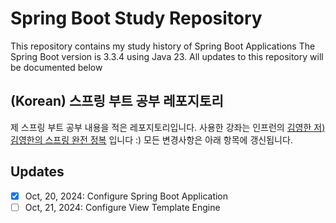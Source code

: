 # Spring Boot Study Repository

This repository contains my study history of Spring Boot Applications
The Spring Boot version is 3.3.4 using Java 23. All updates to this repository will be documented below

## (Korean) 스프링 부트 공부 레포지토리

제 스프링 부트 공부 내용을 적은 레포지토리입니다. 사용한 강좌는 인프런의 [김영한 저) 김영한의 스프링 완전 정복](https://www.inflearn.com/roadmaps/373) 입니다 :) 모든 변경사항은 아래 항목에 갱신됩니다.

## Updates
- [X] Oct, 20, 2024: Configure Spring Boot Application
- [ ] Oct, 21, 2024: Configure View Template Engine
